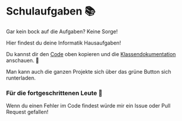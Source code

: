 # Schulaufgaben :books:

Gar kein bock auf die Aufgaben?
Keine Sorge!

Hier findest du deine Informatik Hausaufgaben!

Du kannst dir den [Code](src) oben kopieren und die [Klassendokumentation](https://sushiwaumai.github.io/Schulaufgaben/index.html) anschauen. :book:

Man kann auch die ganzen Projekte sich über das grüne Button sich runterladen.

### Für die fortgeschrittenen Leute :rocket:
Wenn du einen Fehler im Code findest würde mir ein Issue oder Pull Request gefallen!